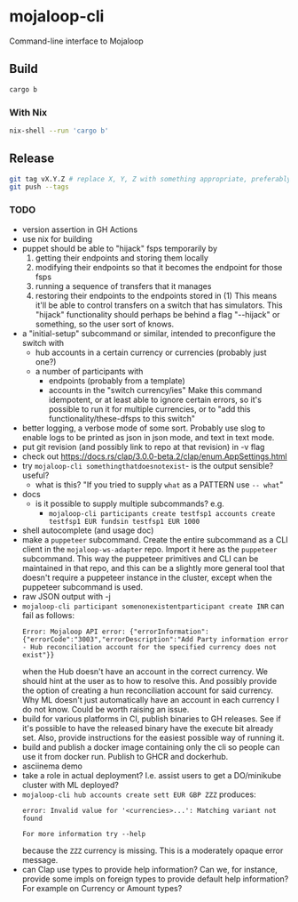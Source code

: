 # mojaloop-cli
Command-line interface to Mojaloop

## Build
```sh
cargo b
```
### With Nix
```sh
nix-shell --run 'cargo b'
```

## Release
```sh
git tag vX.Y.Z # replace X, Y, Z with something appropriate, preferably the version in Cargo
git push --tags
```

### TODO
- version assertion in GH Actions
- use nix for building
- puppet should be able to "hijack" fsps temporarily by
  1. getting their endpoints and storing them locally
  2. modifying their endpoints so that it becomes the endpoint for those fsps
  3. running a sequence of transfers that it manages
  4. restoring their endpoints to the endpoints stored in (1)
  This means it'll be able to control transfers on a switch that has simulators. This "hijack"
  functionality should perhaps be behind a flag "--hijack" or something, so the user sort of knows.
- a "initial-setup" subcommand or similar, intended to preconfigure the switch with
  - hub accounts in a certain currency or currencies (probably just one?)
  - a number of participants with
    - endpoints (probably from a template)
    - accounts in the "switch currency/ies"
  Make this command idempotent, or at least able to ignore certain errors, so it's possible to run
  it for multiple currencies, or to "add this functionality/these-dfsps to this switch"
- better logging, a verbose mode of some sort. Probably use slog to enable logs to be printed as
    json in json mode, and text in text mode.
- put git revision (and possibly link to repo at that revision) in -v flag
- check out https://docs.rs/clap/3.0.0-beta.2/clap/enum.AppSettings.html
- try `mojaloop-cli somethingthatdoesnotexist`- is the output sensible? useful?
    - what is this? "If you tried to supply `what` as a PATTERN use `-- what`"
- docs
  - is it possible to supply multiple subcommands? e.g.
    - `mojaloop-cli participants create testfsp1 accounts create testfsp1 EUR fundsin testfsp1 EUR 1000`
- shell autocomplete (and usage doc)
- make a `puppeteer` subcommand. Create the entire subcommand as a CLI client in the
    `mojaloop-ws-adapter` repo. Import it here as the `puppeteer` subcommand. This way the
    puppeteer primitives and CLI can be maintained in that repo, and this can be a slightly more
    general tool that doesn't require a puppeteer instance in the cluster, except when the
    puppeteer subcommand is used.
- raw JSON output with -j
- `mojaloop-cli participant somenonexistentparticipant create INR` can fail as follows:
    ```
    Error: Mojaloop API error: {"errorInformation":{"errorCode":"3003","errorDescription":"Add Party information error - Hub reconciliation account for the specified currency does not exist"}}
    ```
    when the Hub doesn't have an account in the correct currency. We should hint at the user as to
    how to resolve this. And possibly provide the option of creating a hun reconciliation account
    for said currency. Why ML doesn't just automatically have an account in each currency I do not
    know. Could be worth raising an issue.
- build for various platforms in CI, publish binaries to GH releases. See if it's possible to have
    the released binary have the execute bit already set. Also, provide instructions for the
    easiest possible way of running it.
- build and publish a docker image containing only the cli so people can use it from docker run.
    Publish to GHCR and dockerhub.
- asciinema demo
- take a role in actual deployment? I.e. assist users to get a DO/minikube cluster with ML
    deployed?
- `mojaloop-cli hub accounts create sett EUR GBP ZZZ`
    produces:
    ```
    error: Invalid value for '<currencies>...': Matching variant not found

    For more information try --help
    ```
    because the `ZZZ` currency is missing. This is a moderately opaque error message.
- can Clap use types to provide help information? Can we, for instance, provide some impls on
    foreign types to provide default help information? For example on Currency or Amount types?
